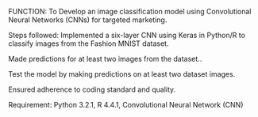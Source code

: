 
FUNCTION:
To Develop an image classification model using Convolutional Neural Networks (CNNs) for targeted marketing.

Steps followed:
Implemented a six-layer CNN using Keras in Python/R to classify images from the Fashion MNIST dataset. 

Made predictions for at least two images from the dataset..

Test the model by making predictions on at least two dataset images. 

Ensured adherence to coding standard and quality.

Requirement: Python 3.2.1, R 4.4.1, Convolutional Neural Network (CNN)

